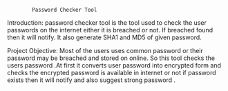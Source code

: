  			Password Checker Tool


Introduction:
password checker tool is the tool used to check the user passwords on the internet either it is breached or not. If breached found then it will notify. It also generate SHA1 and MD5 of given password.


Project Objective:
 Most of the users uses common password or their password may be breached and stored on online. So this tool checks the users password .At first it converts user password into encrypted form and checks the encrypted password is available in internet or not if password exists then it will notify and also suggest strong password . 
